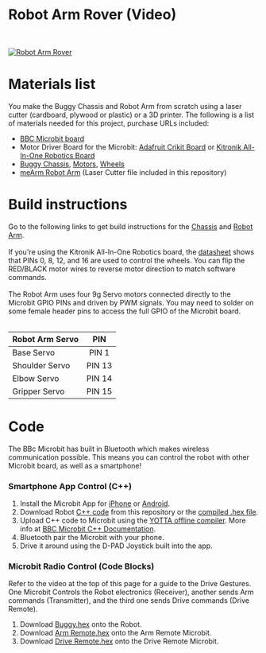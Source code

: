 # Robot Arm Rover (Video)

<br>

[![Robot Arm Rover](https://img.youtube.com/vi/7o0pC0yS0pI/0.jpg)](https://www.youtube.com/watch?v=7o0pC0yS0pI)

# Materials list
You make the Buggy Chassis and Robot Arm from scratch using a laser cutter (cardboard, plywood or plastic) or a 3D printer. The following is a list of materials needed for this project, purchase URLs included:

- [BBC Microbit board](https://microbit.org/resellers/)
- Motor Driver Board for the Microbit: [Adafruit Crikit Board](https://www.adafruit.com/product/3928) or [Kitronik All-In-One Robotics Board](https://www.kitronik.co.uk/5641-all-in-one-robotics-board-for-bbc-microbit.html)
- [Buggy Chassis](https://www.sparkfun.com/products/13301), [Motors](https://www.sparkfun.com/products/13302), [Wheels](https://www.sparkfun.com/products/13259)
- [meArm Robot Arm](https://bit.ly/2DA4IzO) (Laser Cutter file included in this repository)


# Build instructions
Go to the following links to get build instructions for the [Chassis](https://learn.sparkfun.com/tutorials/microbot-kit-experiment-guide/assembling-your-robot) and [Robot Arm](https://learn.mime.co.uk/assets/docs/control-your-mearm-from-arduino/MeArm_v1.0_Manual_for_Arduino_v1.0.pdf). 
<br>
<br>
If you're using the Kitronik All-In-One Robotics board, the [datasheet](https://www.kitronik.co.uk/pdf/5641-microbit-robotics-board-datasheet.pdf) shows that PINs 0, 8, 12, and 16 are used to control the wheels. You can flip the RED/BLACK motor wires to reverse motor direction to match software commands.
<br>
<br>
The Robot Arm uses four 9g Servo motors connected directly to the Microbit GPIO PINs and driven by PWM signals. You may need to solder on some female header pins to access the full GPIO of the Microbit board.
<br>
<br>


| Robot Arm Servo | PIN    |
| ------------- |:-------------:|
| Base Servo      | PIN 1  |
| Shoulder Servo  | PIN 13 |
| Elbow Servo     | PIN 14 |
| Gripper Servo   | PIN 15 |

# Code
The BBc Microbit has built in Bluetooth which makes wireless communication possible. This means you can control the robot with other Microbit board, as well as a smartphone!

### Smartphone App Control (C++)
1. Install the Microbit App for [iPhone](https://itunes.apple.com/us/app/micro-bit/id1092687276?mt=8) or [Android](https://play.google.com/store/apps/details?id=com.samsung.microbit).
2. Download Robot [C++ code](https://github.com/AMoazeni/Robot-Arm-Rover/blob/master/C%2B%2B%20Code/Robot%20Arm%20Rover.cpp) from this repository or the [compiled .hex file](https://github.com/AMoazeni/Robot-Arm-Rover/blob/master/C%2B%2B%20Code/Robot%20Arm%20Rover.hex).
3. Upload C++ code to Microbit using the [YOTTA offline compiler](https://lancaster-university.github.io/microbit-docs/offline-toolchains/). More info at [BBC Microbit C++ Documentation](https://lancaster-university.github.io/microbit-docs/ble/profile/).
4. Bluetooth pair the Microbit with your phone.
5. Drive it around using the D-PAD Joystick built into the app.

### Microbit Radio Control (Code Blocks)
Refer to the video at the top of this page for a guide to the Drive Gestures. One Microbit Controls the Robot electronics (Receiver), another sends Arm commands (Transmitter), and the third one sends Drive commands (Drive Remote).

1. Download [Buggy.hex](https://github.com/AMoazeni/Robot-Arm-Rover/blob/master/Javascripts%20Code%20Blocks/Robot.hex) onto the Robot.
2. Download [Arm Remote.hex](https://github.com/AMoazeni/Robot-Arm-Rover/blob/master/Javascripts%20Code%20Blocks/Arm%20Remote.hex) onto the Arm Remote Microbit.
3. Download [Drive Remote.hex](https://github.com/AMoazeni/Robot-Arm-Rover/blob/master/Javascripts%20Code%20Blocks/Drive%20Remote.hex) onto the Drive Remote Microbit.


